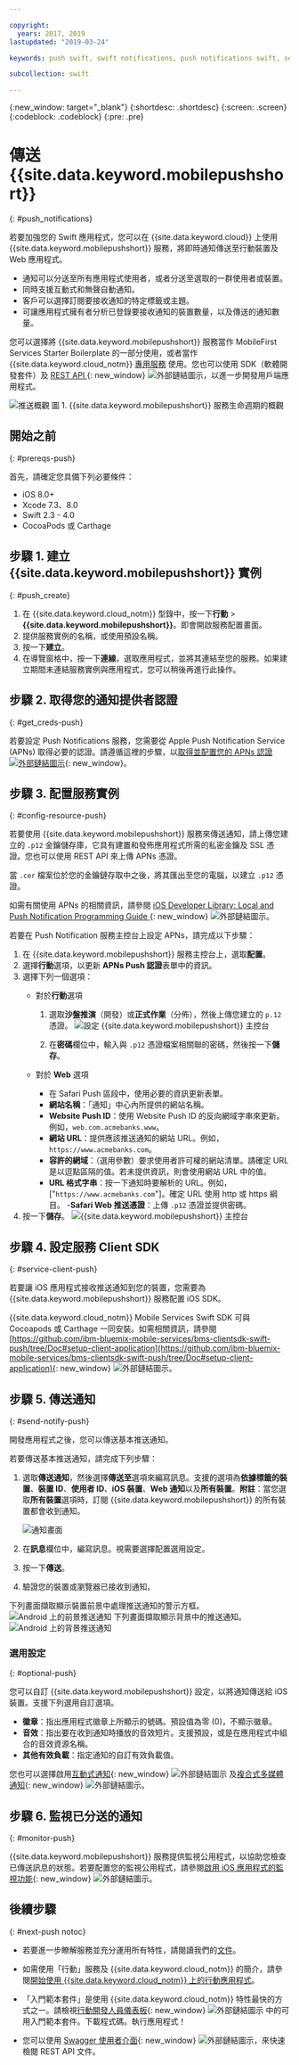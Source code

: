 ```yaml
---

copyright:
  years: 2017, 2019
lastupdated: "2019-03-24"

keywords: push swift, swift notifications, push notifications swift, sending push swift, configure service instance swift, provider credentials swift

subcollection: swift

---
```


{:new_window: target="_blank"}
{:shortdesc: .shortdesc}
{:screen: .screen}
{:codeblock: .codeblock}
{:pre: .pre}

# 傳送 {{site.data.keyword.mobilepushshort}}
{: #push_notifications}

若要加強您的 Swift 應用程式，您可以在 {{site.data.keyword.cloud}} 上使用 {{site.data.keyword.mobilepushshort}} 服務，將即時通知傳送至行動裝置及 Web 應用程式。

 - 通知可以分送至所有應用程式使用者，或者分送至選取的一群使用者或裝置。
 - 同時支援互動式和無聲自動通知。
 - 客戶可以選擇訂閱要接收通知的特定標籤或主題。
 - 可讓應用程式擁有者分析已登錄要接收通知的裝置數量，以及傳送的通知數量。

您可以選擇將 {{site.data.keyword.mobilepushshort}} 服務當作 MobileFirst Services Starter Boilerplate 的一部分使用，或者當作 {{site.data.keyword.cloud_notm}} [專用服務](/docs/dedicated?topic=dedicated-dedicated#dedicated) 使用。您也可以使用 SDK（軟體開發套件）及 [REST API ](https://mobile.{DomainName}/imfpush/){: new_window} ![外部鏈結圖示](../../icons/launch-glyph.svg "外部鏈結圖示")，以進一步開發用戶端應用程式。

![推送概觀](images/push_notification_lifecycle.jpg) 圖 1. {{site.data.keyword.mobilepushshort}} 服務生命週期的概觀

## 開始之前
{: #prereqs-push}

首先，請確定您具備下列必要條件：

 - iOS 8.0+
 - Xcode 7.3、8.0
 - Swift 2.3 - 4.0
 - CocoaPods 或 Carthage

## 步驟 1. 建立 {{site.data.keyword.mobilepushshort}} 實例
{: #push_create}

1. 在 {{site.data.keyword.cloud_notm}} 型錄中，按一下**行動** > **{{site.data.keyword.mobilepushshort}}**。即會開啟服務配置畫面。
2. 提供服務實例的名稱，或使用預設名稱。
3. 按一下**建立**。
4. 在導覽窗格中，按一下**連線**，選取應用程式，並將其連結至您的服務。如果建立期間未連結服務實例與應用程式，您可以稍後再進行此操作。


## 步驟 2. 取得您的通知提供者認證
{: #get_creds-push}

若要設定 Push Notifications 服務，您需要從 Apple Push Notification Service (APNs) 取得必要的認證。請遵循這裡的步驟，以[取得並配置您的 APNs 認證 ![外部鏈結圖示](../../icons/launch-glyph.svg "外部鏈結圖示")](/docs/services/mobilepush/push_step_1.html#push_step_1_ios){: new_window}。


## 步驟 3. 配置服務實例
{: #config-resource-push}

若要使用 {{site.data.keyword.mobilepushshort}} 服務來傳送通知，請上傳您建立的 `.p12` 金鑰儲存庫，它具有建置和發佈應用程式所需的私密金鑰及 SSL 憑證。您也可以使用 REST API 來上傳 APNs 憑證。

當 `.cer` 檔案位於您的金鑰鏈存取中之後，將其匯出至您的電腦，以建立 `.p12` 憑證。

如需有關使用 APNs 的相關資訊，請參閱 [iOS Developer Library: Local and Push Notification Programming Guide ](https://developer.apple.com/library/content/documentation/NetworkingInternet/Conceptual/RemoteNotificationsPG/APNSOverview.html#//apple_ref/doc/uid/TP40008194-CH8-SW1){: new_window} ![外部鏈結圖示](../../icons/launch-glyph.svg "外部鏈結圖示")。

若要在 Push Notification 服務主控台上設定 APNs，請完成以下步驟：

1. 在 {{site.data.keyword.mobilepushshort}} 服務主控台上，選取**配置**。
2. 選擇**行動**選項，以更新 **APNs Push 認證**表單中的資訊。
3. 選擇下列一個選項：
	- 對於**行動**選項
		1. 選取**沙盤推演**（開發）或**正式作業**（分佈），然後上傳您建立的 `p.12` 憑證。
		  ![設定 {{site.data.keyword.mobilepushshort}} 主控台](images/wizard.jpg)

		2. 在**密碼**欄位中，輸入與 `.p12` 憑證檔案相關聯的密碼，然後按一下**儲存**。

	- 對於 **Web** 選項
		- 在 Safari Push 區段中，使用必要的資訊更新表單。
		- **網站名稱**：「通知」中心內所提供的網站名稱。
		- **Website Push ID**：使用 Website Push ID 的反向網域字串來更新。例如，`web.com.acmebanks.www`。
		- **網站 URL**：提供應該推送通知的網站 URL。例如，`https://www.acmebanks.com`。
		- **容許的網域**：（選用參數）要求使用者許可權的網站清單。請確定 URL 是以逗點區隔的值。若未提供資訊，則會使用網站 URL 中的值。
		- **URL 格式字串**：按一下通知時要解析的 URL。例如，["`https://www.acmebanks.com`"]。確定 URL 使用 http 或 https 綱目。
		-**Safari Web 推送憑證**：上傳 `.p12` 憑證並提供密碼。
4. 按一下**儲存**。
	![{{site.data.keyword.mobilepushshort}} 主控台](images/push_configure_safari.jpg)

## 步驟 4. 設定服務 Client SDK
{: #service-client-push}

若要讓 iOS 應用程式接收推送通知到您的裝置，您需要為 {{site.data.keyword.mobilepushshort}} 服務配置 iOS SDK。

{{site.data.keyword.cloud_notm}} Mobile Services Swift SDK 可與 Cocoapods 或 Carthage 一同安裝。如需相關資訊，請參閱 [https://github.com/ibm-bluemix-mobile-services/bms-clientsdk-swift-push/tree/Doc#setup-client-application](https://github.com/ibm-bluemix-mobile-services/bms-clientsdk-swift-push/tree/Doc#setup-client-application){: new_window} ![外部鏈結圖示](../../icons/launch-glyph.svg "外部鏈結圖示")。

## 步驟 5. 傳送通知
{: #send-notify-push}

開發應用程式之後，您可以傳送基本推送通知。

若要傳送基本推送通知，請完成下列步驟：

1. 選取**傳送通知**，然後選擇**傳送至**選項來編寫訊息。支援的選項為**依據標籤的裝置**、**裝置 ID**、**使用者 ID**、**iOS 裝置**、**Web 通知**以及**所有裝置**。**附註**：當您選取**所有裝置**選項時，訂閱 {{site.data.keyword.mobilepushshort}} 的所有裝置都會收到通知。

	![通知畫面](images/tag_notification.jpg)

2. 在**訊息**欄位中，編寫訊息。視需要選擇配置選用設定。
3. 按一下**傳送**。
3. 驗證您的裝置或瀏覽器已接收到通知。

下列畫面擷取顯示裝置前景中處理推送通知的警示方框。
	![Android 上的前景推送通知](images/Android_Screenshot.jpg)
下列畫面擷取顯示背景中的推送通知。
	![Android 上的背景推送通知](images/background.png)

### 選用設定
{: #optional-push}

您可以自訂 {{site.data.keyword.mobilepushshort}} 設定，以將通知傳送給 iOS 裝置。支援下列選用自訂選項。


- **徽章**：指出應用程式徽章上所顯示的號碼。預設值為零 (0)，不顯示徽章。
- **音效**：指出要在收到通知時播放的音效短片。支援預設，或是在應用程式中組合的音效資源名稱。
- **其他有效負載**：指定通知的自訂有效負載值。

您也可以選擇啟用[互動式通知](https://github.com/ibm-bluemix-mobile-services/bms-clientsdk-swift-push/tree/Doc#interactive-notifications){: new_window} ![外部鏈結圖示](../../icons/launch-glyph.svg "外部鏈結圖示") 及[複合式多媒體通知](https://github.com/ibm-bluemix-mobile-services/bms-clientsdk-swift-push/tree/Doc#enabling-rich-media-notifications){: new_window} ![外部鏈結圖示](../../icons/launch-glyph.svg "外部鏈結圖示")。

## 步驟 6. 監視已分送的通知
{: #monitor-push}

{{site.data.keyword.mobilepushshort}} 服務提供監視公用程式，以協助您檢查已傳送訊息的狀態。若要配置您的監視公用程式，請參閱[啟用 iOS 應用程式的監視功能](https://github.com/ibm-bluemix-mobile-services/bms-clientsdk-swift-push/tree/Doc#enable-monitoring){: new_window} ![外部鏈結圖示](../../icons/launch-glyph.svg "外部鏈結圖示")。

## 後續步驟
{: #next-push notoc}

 - 若要進一步瞭解服務並充分運用所有特性，請閱讀我們的[文件](/docs/services/mobilepush/c_overview_push.html#overview-push)。

 - 如需使用「行動」服務及 {{site.data.keyword.cloud_notm}} 的簡介，請參閱[開始使用 {{site.data.keyword.cloud_notm}} 上的行動應用程式](/docs/services/mobile/index.html)。

 - 「入門範本套件」是使用 {{site.data.keyword.cloud_notm}} 特性最快的方式之一。請檢視[行動開發人員儀表板](https://cloud.ibm.com/developer/mobile/dashboard){: new_window} ![外部鏈結圖示](../../icons/launch-glyph.svg "外部鏈結圖示") 中的可用入門範本套件。下載程式碼。執行應用程式！

 - 您可以使用 [Swagger 使用者介面](https://mobile.ng.bluemix.net/imfpush/){: new_window} ![外部鏈結圖示](../../icons/launch-glyph.svg "外部鏈結圖示")，來快速檢閱 REST API 文件。

